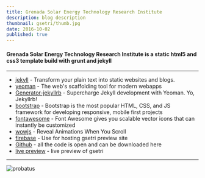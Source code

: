 ```yaml
---
title: Grenada Solar Energy Technology Research Institute
description: blog description
thumbnail: gsetri/thumb.jpg
date: 2016-10-02
published: true
---
```


#### Grenada Solar Energy Technology Research Institute is a static html5 and css3 template build with grunt and jekyll

---

* [jekyll](https://jekyllrb.com) - Transform your plain text into static websites and blogs.
* [yeoman](http://yeoman.io) - The web's scaffolding tool for modern webapps
* [Generator-jekyllrb](https://github.com/robwierzbowski/generator-jekyllrb) - Supercharge Jekyll development with Yeoman. Yo, Jekyllrb!
* [bootstrap](http://getbootstrap.com) - Bootstrap is the most popular HTML, CSS, and JS framework for developing responsive, mobile first projects
* [fontawesome](http://fontawesome.io) - Font Awesome gives you scalable vector icons that can instantly be customized
* [wowjs](https://wowjs.uk/) - Reveal Animations When You Scroll
* [firebase](https://firebase.google.com) - Use for hosting gsetri preview site
* [Github](https://github.com/kerrongordon/gsetri) - all the code is open and can be downloaded here
* [live preview](https://gsetri-43707.firebaseapp.com) - live preview of gsetri

---

![probatus](assets/blog/gsetri/desktop.jpg)
